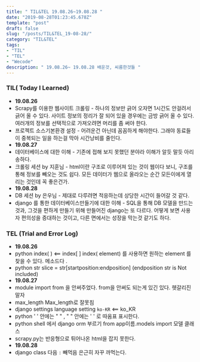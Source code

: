 ```yaml
---
title: " TIL&TEL 19.08.26~19.08.28 "
date: "2019-08-28T01:23:45.678Z"
template: "post"
draft: false
slug: "/posts/TIL&TEL_19-08-28/"
category: "TIL&TEL"
tags:
- "TIL"
- "TEL"
- "Wecode"
description: " 19.08.26~ 19.08.28 배운것, 씨름한것들 "
---
```

### TIL( Today I Learned)

-	**19.08.26**
  -	Scrapy를 이용한 웹사이트 크롤링 - 하나의 정보만 긁어 오자면 1시간도 안걸려서 긁어 올 수 있다. 사이트 정보의 정리가 잘 되어 있을 경우에는 금방 긁어 올 수 있다. 여러개의 정보를 선택적으로 가져오려면 머리를 좀 써야 한다. 
  -	프로젝트 소스기본환경 설정 - 어려운건 아닌데 꼼꼼하게 해야한다. 그래야 동료들이 중복되는 일을 하는걸 막아 시간낭비를 줄인다.
-	**19.08.27**
  -	데이터베이스에 대한 이해 - 기존에 접해 보지 못했던 분야라 이해가 알듯 말듯 아리송하다. 
  -	크롤링 세션 by 지훈님 - html이란 구조로 이루어져 있는 것이 웹이다 보니, 구조를 통해 정보를 빼오는 것도 쉽다. 모든 데이터가 웹으로 올라오는 순간 모든이에게 열리는 것인데 꼭 좋은건가. 
-	**19.08.28**
  -	DB 세션 by 은우님 - 제대로 다루려면 적응하는데 상당한 시간이 들어갈 것 같다.
  -	django 를 통한 데이터베이스만들기에 대한 이해 - SQL을 통해 DB 모델을 만드는 것과, 그것을 편하게 만들기 위해 만들어진 django는 또 다르다. 어떻게 보면 사용자 편의성을 증대하는 것이고, 다른 면에서는 성장을 막는것 같기도 하다.

### TEL (Trial and Error Log)

-	**19.08.26**
  -	python index( ) <== index[ ]  index( element) 를 사용하면 원하는 element 를 찾을 수 있다. 메소드다 . 
  -	python str slice = str[startposition:endposition] (endposition str is Not included)  
-	**19.08.27**
  -	module import from 을 안써주었다. from을 안써도 되는게 있긴 있다. 헷갈리진 말자
  -	max_length Max_length로 잘못침 
  -	django settings language setting `ko-KR` <== ko_KR
  -	python ' ' 안에는 " " , " " 안에는 ' ' 로 따옴표 표시한다. 
  -	python shell 에서 django orm 부르기 from app이름.models import 모델 클래스
  -	scrapy.py는 반응형으로 튀어나온 html을 잡지 못한다. 
-	**19.08.28**
  -	django class 다음  ` : ` 빼먹음  은근히 자꾸 까먹는다. 
